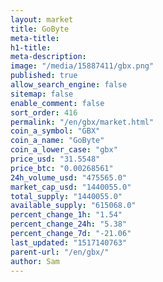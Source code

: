 ```yaml
---
layout: market
title: GoByte
meta-title: 
h1-title: 
meta-description: 
image: "/media/15887411/gbx.png"
published: true
allow_search_engine: false
sitemap: false
enable_comment: false
sort_order: 416
permalink: "/en/gbx/market.html"
coin_a_symbol: "GBX"
coin_a_name: "GoByte"
coin_a_lower_case: "gbx"
price_usd: "31.5548"
price_btc: "0.00268561"
24h_volume_usd: "475565.0"
market_cap_usd: "1440055.0"
total_supply: "1440055.0"
available_supply: "615068.0"
percent_change_1h: "1.54"
percent_change_24h: "5.38"
percent_change_7d: "-21.06"
last_updated: "1517140763"
parent-url: "/en/gbx/"
author: Sam
---
```


